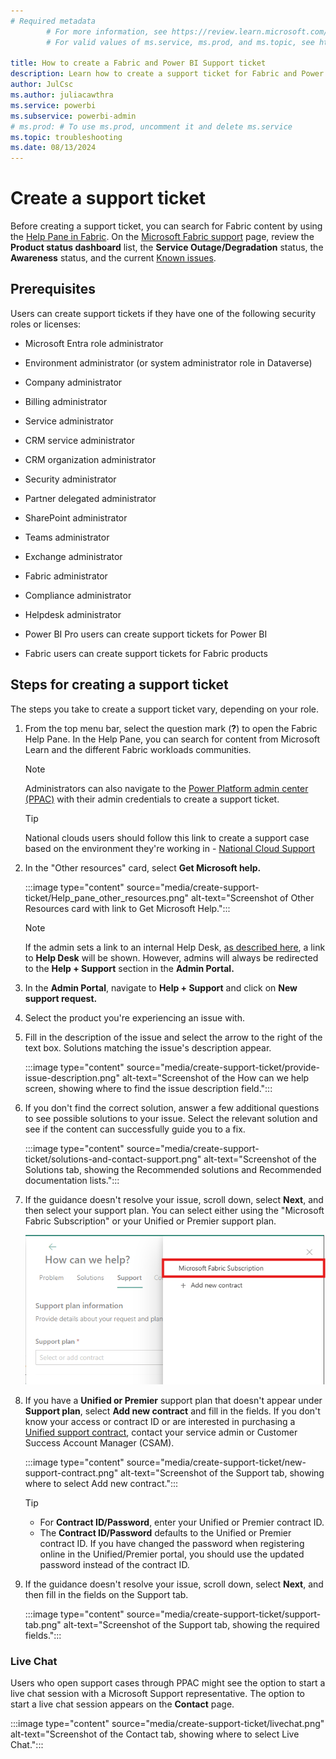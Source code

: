 ```yaml
---
# Required metadata
		# For more information, see https://review.learn.microsoft.com/en-us/help/platform/learn-editor-add-metadata?branch=main
		# For valid values of ms.service, ms.prod, and ms.topic, see https://review.learn.microsoft.com/en-us/help/platform/metadata-taxonomies?branch=main

title: How to create a Fabric and Power BI Support ticket
description: Learn how to create a support ticket for Fabric and Power BI, depending on your role (administrator versus user).
author: JulCsc
ms.author: juliacawthra
ms.service: powerbi
ms.subservice: powerbi-admin
# ms.prod: # To use ms.prod, uncomment it and delete ms.service
ms.topic: troubleshooting 
ms.date: 08/13/2024
---
```


# Create a support ticket

Before creating a support ticket, you can search for Fabric content by using the [Help Pane in Fabric](https://msit.powerbi.com/home?experience=fabric-developer&pane=help).  On the [Microsoft Fabric support](https://support.fabric.microsoft.com/support) page, review the **Product status dashboard** list, the **Service Outage/Degradation** status, the **Awareness** status, and the current [Known issues](https://support.fabric.microsoft.com/known-issues).

## Prerequisites

Users can create support tickets if they have one of the following security roles or licenses:

- Microsoft Entra role administrator

- Environment administrator (or system administrator role in Dataverse)

- Company administrator

- Billing administrator

- Service administrator

- CRM service administrator

- CRM organization administrator

- Security administrator

- Partner delegated administrator

- SharePoint administrator

- Teams administrator

- Exchange administrator

- Fabric administrator

- Compliance administrator

- Helpdesk administrator

- Power BI Pro users can create support tickets for Power BI

- Fabric users can create support tickets for Fabric products

## Steps for creating a support ticket

The steps you take to create a support ticket vary, depending on your role.

1. From the top menu bar, select the question mark (**?**) to open the Fabric Help Pane. In the Help Pane, you can search for content from Microsoft Learn and the different Fabric workloads communities. 

   > [!NOTE]
   > Administrators can also navigate to the [Power Platform admin center (PPAC)](https://admin.powerplatform.microsoft.com/) with their admin credentials to create a support ticket.
   
   
   
   > [!TIP]
   > National clouds users should follow this link to create a support case based on the environment they're working in - [National Cloud Support](https://www.microsoft.com/en-us/power-platform/products/power-bi/clouds#Support)
   
1. In the "Other resources" card, select **Get Microsoft help.** 

      :::image type="content" source="media/create-support-ticket/Help_pane_other_resources.png" alt-text="Screenshot of Other Resources card with link to Get Microsoft Help.":::

      > [!NOTE]
   > If the admin sets a link to an internal Help Desk, [as described here](/fabric/admin/service-admin-portal-help-support), a link to **Help Desk** will be shown. However, admins will always be redirected to the **Help + Support** section in the **Admin Portal.**
   
   
   
   
1. In the **Admin Portal**, navigate to **Help + Support** and click on **New support request.** 

1. Select the product you're experiencing an issue with.

1. Fill in the description of the issue and select the arrow to the right of the text box. Solutions matching the issue's description appear.




   :::image type="content" source="media/create-support-ticket/provide-issue-description.png" alt-text="Screenshot of the How can we help screen, showing where to find the issue description field.":::
   
1. If you don't find the correct solution, answer a few additional questions to see possible solutions to your issue. Select the relevant solution and see if the content can successfully guide you to a fix.

   :::image type="content" source="media/create-support-ticket/solutions-and-contact-support.png" alt-text="Screenshot of the Solutions tab, showing the Recommended solutions and Recommended documentation lists.":::
   
1. If the guidance doesn't resolve your issue, scroll down, select **Next**, and then select your support plan. You can select either using the "Microsoft Fabric Subscription" or your Unified or Premier support plan. 

   ![Screenshot of selecting a support plan.](media/create-support-ticket/selecting-support-plan.png)
   
1. If you have a **Unified or Premier** support plan that doesn't appear under **Support plan**, select **Add new contract** and fill in the fields. If you don't know your access or contract ID or are interested in purchasing a [Unified support contract](/power-bi/support/service-support-options), contact your service admin or Customer Success Account Manager (CSAM).

   :::image type="content" source="media/create-support-ticket/new-support-contract.png" alt-text="Screenshot of the Support tab, showing where to select Add new contract.":::
   
   > [!TIP]
   > - For **Contract ID/Password**, enter your Unified or Premier contract ID.
   > - The **Contract ID/Password** defaults to the Unified or Premier contract ID. If you have changed the password when registering online in the Unified/Premier portal, you should use the updated password instead of the contract ID.
   
   
1. If the guidance doesn't resolve your issue, scroll down, select **Next**, and then fill in the fields on the Support tab.

      :::image type="content" source="media/create-support-ticket/support-tab.png" alt-text="Screenshot of the Support tab, showing the required fields.":::

### Live Chat

Users who open support cases through PPAC might see the option to start a live chat session with a Microsoft Support representative. The option to start a live chat session appears on the **Contact** page.

   :::image type="content" source="media/create-support-ticket/livechat.png" alt-text="Screenshot of the Contact tab, showing where to select Live Chat.":::
